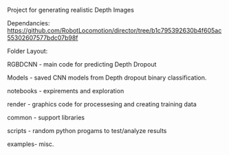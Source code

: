 Project for generating realistic Depth Images

Dependancies: https://github.com/RobotLocomotion/director/tree/b1c795392630b4f605ac55302607577bdc07b98f

Folder Layout:

RGBDCNN - main code for predicting Depth Dropout

Models - saved CNN models from Depth dropout binary classification.

notebooks - expirements and exploration

render - graphics code for processesing and creating training data

common - support libraries

scripts - random python progams to test/analyze results

examples- misc.
